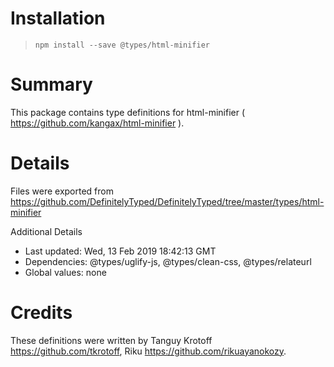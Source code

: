 # Installation
> `npm install --save @types/html-minifier`

# Summary
This package contains type definitions for html-minifier ( https://github.com/kangax/html-minifier ).

# Details
Files were exported from https://github.com/DefinitelyTyped/DefinitelyTyped/tree/master/types/html-minifier

Additional Details
 * Last updated: Wed, 13 Feb 2019 18:42:13 GMT
 * Dependencies: @types/uglify-js, @types/clean-css, @types/relateurl
 * Global values: none

# Credits
These definitions were written by Tanguy Krotoff <https://github.com/tkrotoff>, Riku <https://github.com/rikuayanokozy>.
